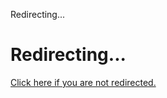 Redirecting...

# Redirecting...

[Click here if you are not
redirected.](https://www.zazzle.com/store/owasp_foundation/products)
